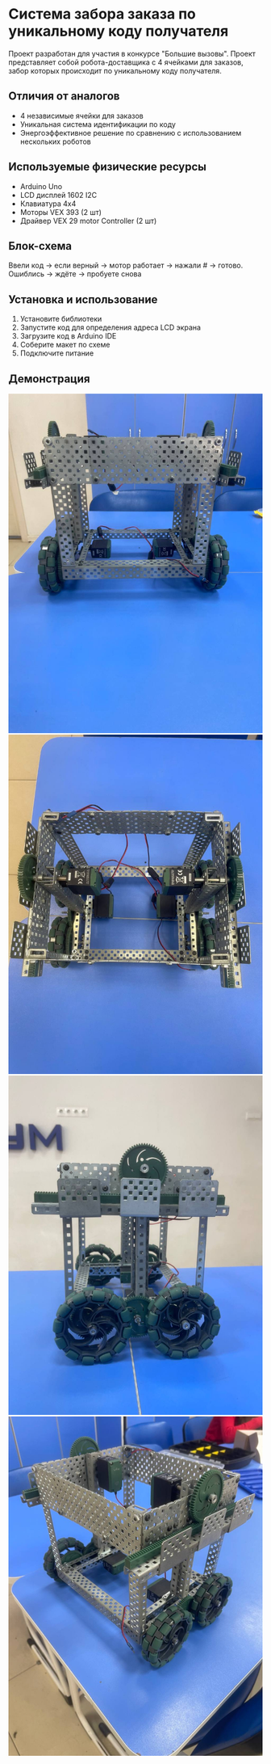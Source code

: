 # Система забора заказа по уникальному коду получателя

  Проект разработан для участия в конкурсе "Большие вызовы". Проект представляет собой робота-доставщика с 4 ячейками для заказов, забор которых происходит по уникальному коду получателя.

## Отличия от аналогов
- 4 независимые ячейки для заказов
- Уникальная система идентификации по коду
- Энергоэффективное решение по сравнению с использованием нескольких роботов

## Используемые физические ресурсы
- Arduino Uno
- LCD дисплей 1602 I2C
- Клавиатура 4x4
- Моторы VEX 393 (2 шт)
- Драйвер VEX 29 motor Controller (2 шт)

## Блок-схема
  Ввели код → если верный → мотор работает → нажали # → готово.
  Ошиблись → ждёте → пробуете снова

## Установка и использование
1. Установите библиотеки
2. Запустите код для определения адреса LCD экрана
3. Загрузите код в Arduino IDE
4. Соберите макет по схеме
5. Подключите питание

## Демонстрация
![Вид спереди](/visual/views/front_view.jpg)
![Вид сверху](/visual/views/top_view.jpg)
![Вид сбоку](/visual/views/side_view.jpg)
![Изометрический вид](/visual/views/general_view.jpg)
